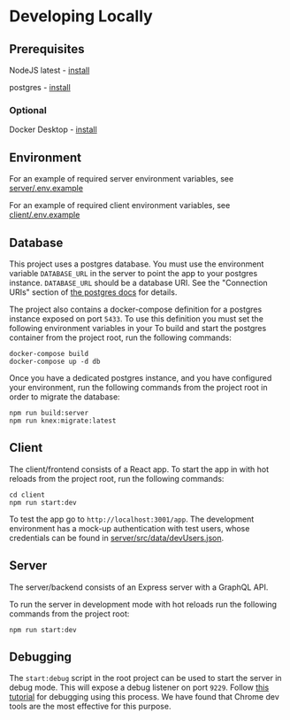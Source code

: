 # Developing Locally

## Prerequisites
NodeJS latest - [install](https://nodejs.org/en/download/package-manager)

postgres - [install](https://www.postgresql.org/download/)

### Optional
Docker Desktop - [install](https://docs.docker.com/get-docker/)

## Environment
For an example of required server environment variables, see [server/.env.example](server/.env.example)

For an example of required client environment variables, see [client/.env.example](client/.env.example)

## Database
This project uses a postgres database. You must use the environment variable `DATABASE_URL` in the server to point the app to your postgres instance. `DATABASE_URL` should be a database URI. See the "Connection URIs" section of [the postgres docs](https://www.postgresql.org/docs/current/libpq-connect.html) for details.

The project also contains a docker-compose definition for a postgres instance exposed on port `5433`. To use this definition you must set the following environment variables in your 
To build and start the postgres container from the project root, run the following commands:

```
docker-compose build
docker-compose up -d db
```

Once you have a dedicated postgres instance, and you have configured your environment, run the following commands from the project root in order to migrate the database:
```
npm run build:server
npm run knex:migrate:latest
```

## Client
The client/frontend consists of a React app. To start the app in with hot reloads from the project root, run the following commands:

```
cd client
npm run start:dev
```

To test the app go to `http://localhost:3001/app`. The development environment has a mock-up authentication with test users, whose credentials can be found in [server/src/data/devUsers.json](server/src/data/devUsers.json).

## Server
The server/backend consists of an Express server with a GraphQL API.

To run the server in development mode with hot reloads run the following commands from the project root:

```
npm run start:dev
```

## Debugging
The `start:debug` script in the root project can be used to start the server in debug mode. This will expose a debug listener on port `9229`. Follow [this tutorial](https://nodejs.org/en/docs/guides/debugging-getting-started) for debugging using this process. We have found that Chrome dev tools are the most effective for this purpose.
